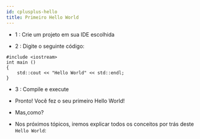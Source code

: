 ```yaml
---
id: cplusplus-hello
title: Primeiro Hello World
---
```


- 1 : Crie um projeto em sua IDE escolhida

- 2 : Digite o seguinte código:

```cpp{0}
#include <iostream>
int main ()
{
    std::cout << "Hello World" << std::endl;
}
```

- 3 : Compile e execute

- Pronto! Você fez o seu primeiro Hello World!

- Mas,como?

- Nos próximos tópicos, iremos explicar todos os conceitos por trás deste `Hello World`:
